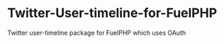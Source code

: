 Twitter-User-timeline-for-FuelPHP
=================================

Twitter user-timeline package for FuelPHP which uses OAuth